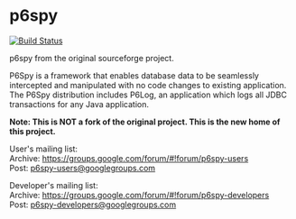 p6spy
=====
[![Build Status](https://secure.travis-ci.org/p6spy/p6spy.png?branch=master)](http://travis-ci.org/p6spy/p6spy)

p6spy from the original sourceforge project.

P6Spy is a framework that enables database data to be seamlessly intercepted and manipulated with no code changes to existing application. The P6Spy distribution includes P6Log, an application which logs all JDBC transactions for any Java application.

**Note: This is NOT a fork of the original project.  This is the new home of this project.**

User's mailing list:   
Archive: https://groups.google.com/forum/#!forum/p6spy-users   
Post: p6spy-users@googlegroups.com   
  
Developer's mailing list:   
Archive: https://groups.google.com/forum/#!forum/p6spy-developers   
Post: p6spy-developers@googlegroups.com   

